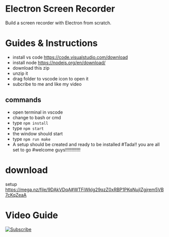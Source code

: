 # Electron Screen Recorder

Build a screen recorder with Electron from scratch. 

# Guides & Instructions
* install vs code https://code.visualstudio.com/download
* install node https://nodejs.org/en/download/
* download this zip 
* unzip it 
* drag folder to vscode icon to open it 
* subcribe to me and like my video 
## commands
* open terminal in vscode 
* change to bash or cmd
* type  `npm install`
* type `npm start`
* the window should start
* type `npm run make`
* A setup should be created and ready to be installed 
#Tada!! you are all set to go
#welcome guys!!!!!!!!!!!!
# download 
setup 
https://mega.nz/file/9DAkVDqA#WTFiWklg29qzZ0xRBP1PKqNujIZgjrem5VB7cKqZeaA

# Video Guide

[![Subscribe](https://img.youtube.com/vi/C-pkX-Qbvoo/0.jpg)](https://youtu.be/C-pkX-Qbvoo)
